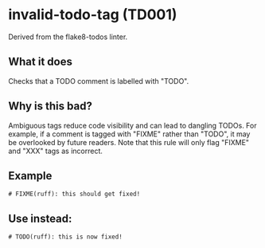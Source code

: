 # invalid-todo-tag (TD001)
Derived from the flake8-todos linter.
## What it does
Checks that a TODO comment is labelled with "TODO".
## Why is this bad?
Ambiguous tags reduce code visibility and can lead to dangling TODOs.
For example, if a comment is tagged with "FIXME" rather than "TODO", it may
be overlooked by future readers.
Note that this rule will only flag "FIXME" and "XXX" tags as incorrect.
## Example
```
# FIXME(ruff): this should get fixed!
```
## Use instead:
```
# TODO(ruff): this is now fixed!
```